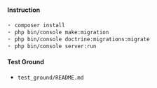 #### Instruction
<pre>
- <code>composer install</code>
- <code>php bin/console make:migration</code>
- <code>php bin/console doctrine:migrations:migrate</code>
- <code>php bin/console server:run</code>
</pre>
#### Test Ground
- <code>test_ground/README.md</code>
